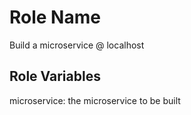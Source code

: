 Role Name
=========

Build a microservice @ localhost

Role Variables
--------------

microservice: the microservice to be built

